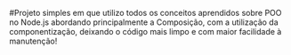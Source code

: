 #Projeto simples em que utilizo todos os conceitos aprendidos sobre POO no Node.js
abordando principalmente a Composição, com a utilização da componentização, deixando o código mais limpo e com maior facilidade à manutenção!
